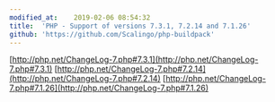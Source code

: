 ```yaml
---
modified_at:	2019-02-06 08:54:32
title:	'PHP - Support of versions 7.3.1, 7.2.14 and 7.1.26'
github: 'https://github.com/Scalingo/php-buildpack'
---
```


[http://php.net/ChangeLog-7.php#7.3.1](http://php.net/ChangeLog-7.php#7.3.1)
[http://php.net/ChangeLog-7.php#7.2.14](http://php.net/ChangeLog-7.php#7.2.14)
[http://php.net/ChangeLog-7.php#7.1.26](http://php.net/ChangeLog-7.php#7.1.26)
